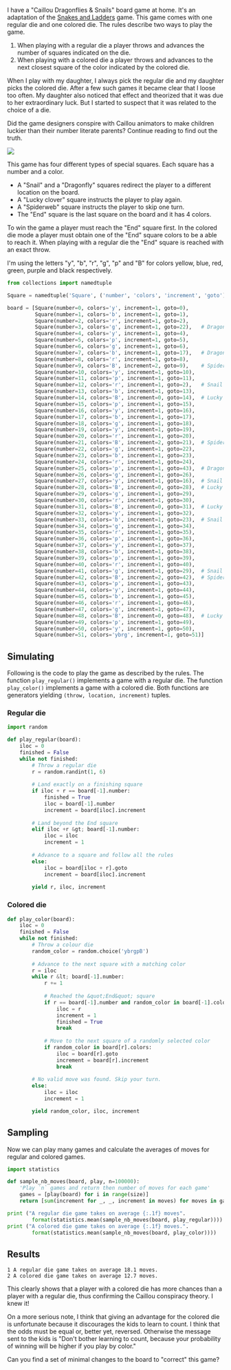 I have a "Caillou Dragonflies & Snails" board game at home. It's an adaptation
of the [Snakes and Ladders](https://en.wikipedia.org/wiki/Snakes_and_Ladders)
game. This game comes with one regular die and one colored die. The rules
describe two ways to play the game.

  1. When playing with a regular die a player throws and advances the number of squares indicated on the die.
  2. When playing with a colored die a player throws and advances to the next closest square of the color indicated by the colored die.

When I play with my daughter, I always pick the regular die and my daughter
picks the colored die. After a few such games it became clear that I loose too
often. My daughter also noticed that effect and theorized that it was due to
her extraordinary luck. But I started to suspect that it was related to the
choice of a die.

Did the game designers conspire with Caillou animators to make children
luckier than their number literate parents? Continue reading to find out the
truth.

![](/images/caillou-dragonflies-snails.jpg)

This game has four different types of special squares. Each square has a
number and a color.

  * A "Snail" and a "Dragonfly" squares redirect the player to a different location on the board.
  * A "Lucky clover" square instructs the player to play again.
  * A "Spiderweb" square instructs the player to skip one turn.
  * The "End" square is the last square on the board and it has 4 colors.

To win the game a player must reach the "End" square first. In the colored die
mode a player must obtain one of the "End" square colors to be a able to reach
it. When playing with a regular die the "End" square is reached with an exact
throw.

I'm using the letters "y", "b", "r", "g", "p" and "B" for colors yellow, blue,
red, green, purple and black respectively.

    
```python    
from collections import namedtuple

Square = namedtuple('Square', ('number', 'colors', 'increment', 'goto'))

board = [Square(number=0, colors='y', increment=1, goto=0),
         Square(number=1, colors='b', increment=1, goto=1),
         Square(number=2, colors='r', increment=1, goto=2),
         Square(number=3, colors='g', increment=1, goto=22),   # Dragonfly
         Square(number=4, colors='y', increment=1, goto=4),
         Square(number=5, colors='p', increment=1, goto=5),
         Square(number=6, colors='g', increment=1, goto=6),
         Square(number=7, colors='b', increment=1, goto=17),   # Dragonfly
         Square(number=8, colors='r', increment=1, goto=8),
         Square(number=9, colors='B', increment=2, goto=9),    # Spiderweb
         Square(number=10, colors='y', increment=1, goto=10),
         Square(number=11, colors='p', increment=1, goto=11),
         Square(number=12, colors='r', increment=1, goto=2),   # Snail
         Square(number=13, colors='b', increment=1, goto=13),
         Square(number=14, colors='B', increment=0, goto=14),  # Lucky clover 
         Square(number=15, colors='p', increment=1, goto=15),
         Square(number=16, colors='y', increment=1, goto=16),
         Square(number=17, colors='b', increment=1, goto=17),
         Square(number=18, colors='g', increment=1, goto=18),
         Square(number=19, colors='y', increment=1, goto=19),
         Square(number=20, colors='r', increment=1, goto=20),  
         Square(number=21, colors='B', increment=2, goto=21),  # Spiderweb
         Square(number=22, colors='g', increment=1, goto=22),
         Square(number=23, colors='b', increment=1, goto=23),
         Square(number=24, colors='r', increment=1, goto=24),
         Square(number=25, colors='p', increment=1, goto=43),  # Dragonfly
         Square(number=26, colors='g', increment=1, goto=26),
         Square(number=27, colors='y', increment=1, goto=16),  # Snail
         Square(number=28, colors='B', increment=0, goto=28),  # Lucky clover
         Square(number=29, colors='g', increment=1, goto=29),
         Square(number=30, colors='r', increment=1, goto=30),
         Square(number=31, colors='B', increment=0, goto=31),  # Lucky clover
         Square(number=32, colors='y', increment=1, goto=32),
         Square(number=33, colors='b', increment=1, goto=23),  # Snail
         Square(number=34, colors='g', increment=1, goto=34),
         Square(number=35, colors='r', increment=1, goto=35),
         Square(number=36, colors='p', increment=1, goto=36),
         Square(number=37, colors='y', increment=1, goto=37),
         Square(number=38, colors='b', increment=1, goto=38),
         Square(number=39, colors='p', increment=1, goto=39),
         Square(number=40, colors='r', increment=1, goto=40),
         Square(number=41, colors='g', increment=1, goto=29),  # Snail
         Square(number=42, colors='B', increment=2, goto=42),  # Spiderweb
         Square(number=43, colors='p', increment=1, goto=43),
         Square(number=44, colors='y', increment=1, goto=44),
         Square(number=45, colors='b', increment=1, goto=45),
         Square(number=46, colors='r', increment=1, goto=46),
         Square(number=47, colors='g', increment=1, goto=47),
         Square(number=48, colors='B', increment=0, goto=48),  # Lucky clover
         Square(number=49, colors='p', increment=1, goto=49),
         Square(number=50, colors='y', increment=1, goto=50),
         Square(number=51, colors='ybrg', increment=1, goto=51)]
```    

## Simulating

Following is the code to play the game as described by the rules. The function
`play_regular()` implements a game with a regular die. The function
`play_color()` implements a game with a colored die. Both functions are
generators yielding `(throw, location, increment)` tuples.

### Regular die

    
```python
import random

def play_regular(board):
    iloc = 0
    finished = False
    while not finished:
        # Throw a regular die
        r = random.randint(1, 6)
        
        # Land exactly on a finishing square
        if iloc + r == board[-1].number:
            finished = True
            iloc = board[-1].number
            increment = board[iloc].increment
        
        # Land beyond the End square
        elif iloc +r &gt; board[-1].number:
            iloc = iloc
            increment = 1
        
        # Advance to a square and follow all the rules
        else:
            iloc = board[iloc + r].goto
            increment = board[iloc].increment
        
        yield r, iloc, increment
```    

### Colored die

    
```python    
def play_color(board):
    iloc = 0
    finished = False
    while not finished:
        # Throw a colour die
        random_color = random.choice('ybrgpB')
        
        # Advance to the next square with a matching color
        r = iloc
        while r &lt; board[-1].number:
            r += 1
            
            # Reached the &quot;End&quot; square
            if r == board[-1].number and random_color in board[-1].colors:
                iloc = r
                increment = 1
                finished = True
                break
            
            # Move to the next square of a randomly selected color
            if random_color in board[r].colors:
                iloc = board[r].goto
                increment = board[r].increment
                break
                
        # No valid move was found. Skip your turn.
        else:
            iloc = iloc
            increment = 1

        yield random_color, iloc, increment 
```    

## Sampling

Now we can play many games and calculate the averages of moves for regular and
colored games.

    
```python  
import statistics

def sample_nb_moves(board, play, n=100000):
    'Play `n` games and return then number of moves for each game'
    games = [play(board) for i in range(size)]
    return [sum(increment for _, _, increment in moves) for moves in games]

print ("A regular die game takes on average {:.1f} moves".
        format(statistics.mean(sample_nb_moves(board, play_regular))))
print ("A colored die game takes on average {:.1f} moves.".
        format(statistics.mean(sample_nb_moves(board, play_color))))
```    

## Results

    
    
    1 A regular die game takes on average 18.1 moves.
    2 A colored die game takes on average 12.7 moves.
    

This clearly shows that a player with a colored die has more chances than a
player with a regular die, thus confirming the Caillou conspiracy theory. I
knew it!

On a more serious note, I think that giving an advantage for the colored die
is unfortunate because it discourages the kids to learn to count. I think that
the odds must be equal or, better yet, reversed. Otherwise the message sent to
the kids is "Don't bother learning to count, because your probability of
winning will be higher if you play by color."

Can you find a set of minimal changes to the board to "correct" this game?

